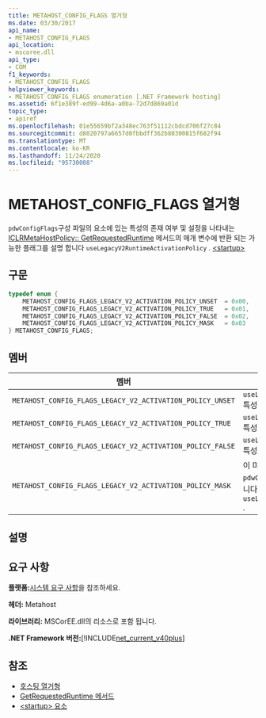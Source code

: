 ```yaml
---
title: METAHOST_CONFIG_FLAGS 열거형
ms.date: 03/30/2017
api_name:
- METAHOST_CONFIG_FLAGS
api_location:
- mscoree.dll
api_type:
- COM
f1_keywords:
- METAHOST_CONFIG_FLAGS
helpviewer_keywords:
- METAHOST_CONFIG_FLAGS enumeration [.NET Framework hosting]
ms.assetid: 6f1e389f-ed99-4d6a-a0ba-72d7d869a01d
topic_type:
- apiref
ms.openlocfilehash: 01e55659bf2a348ec763f51112cbdcd706f27c84
ms.sourcegitcommit: d8020797a6657d0fbbdff362b80300815f682f94
ms.translationtype: MT
ms.contentlocale: ko-KR
ms.lasthandoff: 11/24/2020
ms.locfileid: "95730008"
---
```

# <a name="metahost_config_flags-enumeration"></a>METAHOST_CONFIG_FLAGS 열거형

`pdwConfigFlags`구성 파일의 요소에 있는 특성의 존재 여부 및 설정을 나타내는 [ICLRMetaHostPolicy:: GetRequestedRuntime](iclrmetahostpolicy-getrequestedruntime-method.md) 메서드의 매개 변수에 반환 되는 가능한 플래그를 설명 합니다 `useLegacyV2RuntimeActivationPolicy` . [ \<startup> ](../../configure-apps/file-schema/startup/startup-element.md)  
  
## <a name="syntax"></a>구문  
  
```cpp  
typedef enum {  
    METAHOST_CONFIG_FLAGS_LEGACY_V2_ACTIVATION_POLICY_UNSET  = 0x00,  
    METAHOST_CONFIG_FLAGS_LEGACY_V2_ACTIVATION_POLICY_TRUE   = 0x01,  
    METAHOST_CONFIG_FLAGS_LEGACY_V2_ACTIVATION_POLICY_FALSE  = 0x02,  
    METAHOST_CONFIG_FLAGS_LEGACY_V2_ACTIVATION_POLICY_MASK   = 0x03  
} METAHOST_CONFIG_FLAGS;  
```  
  
## <a name="members"></a>멤버  
  
|멤버|설명|  
|------------|-----------------|  
|`METAHOST_CONFIG_FLAGS_LEGACY_V2_ACTIVATION_POLICY_UNSET`|`useLegacyV2RuntimeActivationPolicy`특성이 [ \<startup> 요소](../../configure-apps/file-schema/startup/startup-element.md)에 없습니다.|  
|`METAHOST_CONFIG_FLAGS_LEGACY_V2_ACTIVATION_POLICY_TRUE`|`useLegacyV2RuntimeActivationPolicy`특성이 표시 되 고가로 설정 된 `true` 경우|  
|`METAHOST_CONFIG_FLAGS_LEGACY_V2_ACTIVATION_POLICY_FALSE`|`useLegacyV2RuntimeActivationPolicy`특성이 표시 되 고가로 설정 된 `false` 경우|  
|`METAHOST_CONFIG_FLAGS_LEGACY_V2_ACTIVATION_POLICY_MASK`|이 마스크를에 반환 된 값에 적용 하 여 `pdwConfigFlags` 와 관련 된 값을 가져옵니다 `useLegacyV2RuntimeActivationPolicy` .|  
  
## <a name="remarks"></a>설명  
  
## <a name="requirements"></a>요구 사항  

 **플랫폼:**[시스템 요구 사항](../../get-started/system-requirements.md)을 참조하세요.  
  
 **헤더:** Metahost  
  
 **라이브러리:** MSCorEE.dll의 리소스로 포함 됩니다.  
  
 **.NET Framework 버전:**[!INCLUDE[net_current_v40plus](../../../../includes/net-current-v40plus-md.md)]  
  
## <a name="see-also"></a>참조

- [호스팅 열거형](hosting-enumerations.md)
- [GetRequestedRuntime 메서드](iclrmetahostpolicy-getrequestedruntime-method.md)
- [\<startup> 요소](../../configure-apps/file-schema/startup/startup-element.md)
